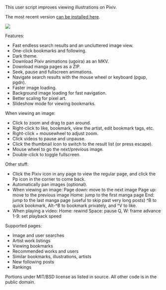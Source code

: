 This user script improves viewing illustrations on Pixiv.

The most recent version [can be installed here](https://ppixiv.org/install).

![](https://ppixiv.org/screenshot.png)

Features:

- Fast endless search results and an uncluttered image view.
- One-click bookmarks and following.
- Dark theme.
- Download Pixiv animations (ugoira) as an MKV.
- Download manga pages as a ZIP.
- Seek, pause and fullscreen animations.
- Navigate search results with the mouse wheel or keyboard (pgup, pgdn).
- Faster image loading.
- Background image loading for fast navigation.
- Better scaling for pixel art.
- Slideshow mode for viewing bookmarks.

When viewing an image:

- Click to zoom and drag to pan around.
- Right-click to like, bookmark, view the artist, edit bookmark tags, etc.
- Right-click + mousewheel to adjust zoom.
- Click videos to pause and unpause.
- Click the thumbnail icon to switch to the result list (or press escape).
- Mouse wheel to go the next/previous image.
- Double-click to toggle fullscreen.

Other stuff:

- Click the Pixiv icon in any page to view the regular page, and click the Pp icon in the
  corner to come back.
- Automatically pan images (optional).
- When viewing an image:
  Page down: move to the next image
  Page up: move to the previous image
  Home: jump to the first manga page
  End: jump to the last manga page (useful to skip past very long posts)
  ^B to quick bookmark, Alt-^B to bookmark privately, and ^V to like.
- When playing a video:
  Home: rewind
  Space: pause
  Q, W: frame advance
  1-9: set playback speed

Supported pages:

- Image and user searches
- Artist work listings
- Viewing bookmarks
- Recommended works and users
- Similar bookmarks, illustrations, artists
- New following posts
- Rankings

Portions under MIT/BSD license as listed in source.  All other code is in the
public domain.

